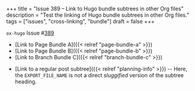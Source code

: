 +++
title = "Issue 389 – Link to Hugo bundle subtrees in other Org files"
description = "Test the linking of Hugo bundle subtrees in other Org files."
tags = ["issues", "cross-linking", "bundle"]
draft = false
+++

`ox-hugo` Issue #[389](https://github.com/kaushalmodi/ox-hugo/issues/389)

-   [Link to Page Bundle A]({{< relref "page-bundle-a" >}})
-   [Link to Page Bundle B]({{< relref "page-bundle-b" >}})
-   [Link to Branch Bundle C]({{< relref "branch-bundle-c" >}})

<!--listend-->

-   [Link to a regular post subtree]({{< relref "planning-info" >}}) -- Here, the `EXPORT_FILE_NAME` is
    not a direct _sluggified_ version of the subtree heading.
